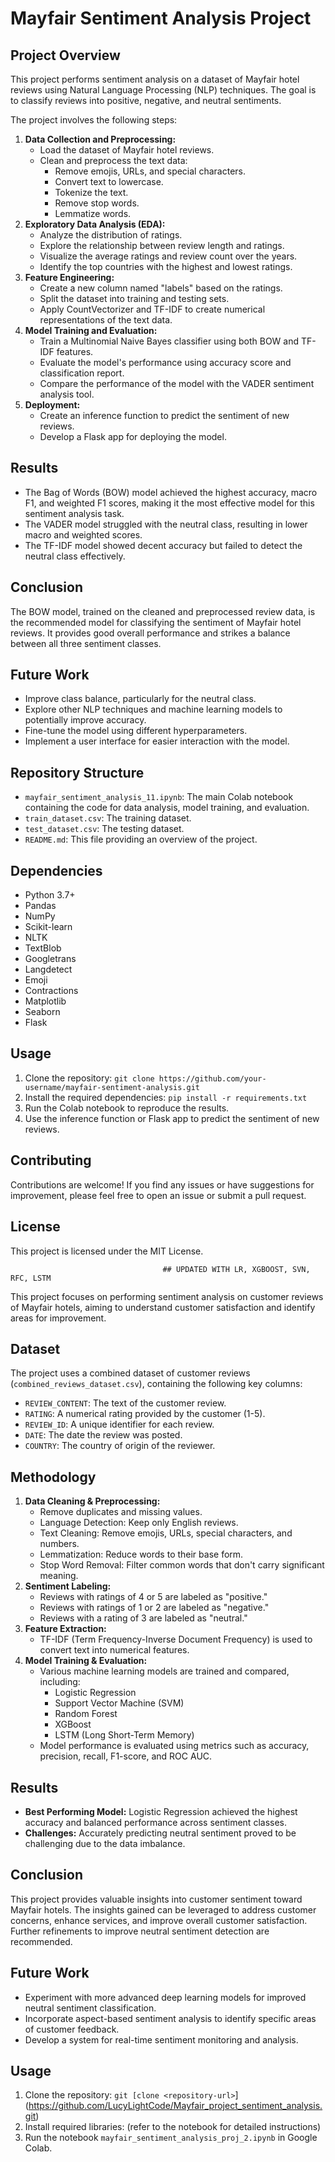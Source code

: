 # Mayfair Sentiment Analysis Project

## Project Overview

This project performs sentiment analysis on a dataset of Mayfair hotel reviews using Natural Language Processing (NLP) techniques. The goal is to classify reviews into positive, negative, and neutral sentiments.

The project involves the following steps:

1. **Data Collection and Preprocessing:**
    - Load the dataset of Mayfair hotel reviews.
    - Clean and preprocess the text data:
        - Remove emojis, URLs, and special characters.
        - Convert text to lowercase.
        - Tokenize the text.
        - Remove stop words.
        - Lemmatize words.
2. **Exploratory Data Analysis (EDA):**
    - Analyze the distribution of ratings.
    - Explore the relationship between review length and ratings.
    - Visualize the average ratings and review count over the years.
    - Identify the top countries with the highest and lowest ratings.
3. **Feature Engineering:**
    - Create a new column named "labels" based on the ratings.
    - Split the dataset into training and testing sets.
    - Apply CountVectorizer and TF-IDF to create numerical representations of the text data.
4. **Model Training and Evaluation:**
    - Train a Multinomial Naive Bayes classifier using both BOW and TF-IDF features.
    - Evaluate the model's performance using accuracy score and classification report.
    - Compare the performance of the model with the VADER sentiment analysis tool.
5. **Deployment:**
    - Create an inference function to predict the sentiment of new reviews.
    - Develop a Flask app for deploying the model.

## Results

- The Bag of Words (BOW) model achieved the highest accuracy, macro F1, and weighted F1 scores, making it the most effective model for this sentiment analysis task.
- The VADER model struggled with the neutral class, resulting in lower macro and weighted scores.
- The TF-IDF model showed decent accuracy but failed to detect the neutral class effectively.

## Conclusion

The BOW model, trained on the cleaned and preprocessed review data, is the recommended model for classifying the sentiment of Mayfair hotel reviews. It provides good overall performance and strikes a balance between all three sentiment classes.

## Future Work

- Improve class balance, particularly for the neutral class.
- Explore other NLP techniques and machine learning models to potentially improve accuracy.
- Fine-tune the model using different hyperparameters.
- Implement a user interface for easier interaction with the model.

## Repository Structure

- `mayfair_sentiment_analysis_11.ipynb`: The main Colab notebook containing the code for data analysis, model training, and evaluation.
- `train_dataset.csv`: The training dataset.
- `test_dataset.csv`: The testing dataset.
- `README.md`: This file providing an overview of the project.

## Dependencies

- Python 3.7+
- Pandas
- NumPy
- Scikit-learn
- NLTK
- TextBlob
- Googletrans
- Langdetect
- Emoji
- Contractions
- Matplotlib
- Seaborn
- Flask

## Usage

1. Clone the repository: `git clone https://github.com/your-username/mayfair-sentiment-analysis.git`
2. Install the required dependencies: `pip install -r requirements.txt`
3. Run the Colab notebook to reproduce the results.
4. Use the inference function or Flask app to predict the sentiment of new reviews.

## Contributing

Contributions are welcome! If you find any issues or have suggestions for improvement, please feel free to open an issue or submit a pull request.

## License

This project is licensed under the MIT License.

                                     
                                      
                                      ## UPDATED WITH LR, XGBOOST, SVN, RFC, LSTM
This project focuses on performing sentiment analysis on customer reviews of Mayfair hotels, aiming to understand customer satisfaction and identify areas for improvement.

## Dataset

The project uses a combined dataset of customer reviews (`combined_reviews_dataset.csv`), containing the following key columns:

* `REVIEW_CONTENT`: The text of the customer review.
* `RATING`: A numerical rating provided by the customer (1-5).
* `REVIEW_ID`: A unique identifier for each review.
* `DATE`: The date the review was posted.
* `COUNTRY`: The country of origin of the reviewer.

## Methodology

1. **Data Cleaning & Preprocessing:**
   - Remove duplicates and missing values.
   - Language Detection: Keep only English reviews.
   - Text Cleaning: Remove emojis, URLs, special characters, and numbers.
   - Lemmatization: Reduce words to their base form.
   - Stop Word Removal: Filter common words that don't carry significant meaning.
2. **Sentiment Labeling:**
   - Reviews with ratings of 4 or 5 are labeled as "positive."
   - Reviews with ratings of 1 or 2 are labeled as "negative."
   - Reviews with a rating of 3 are labeled as "neutral."
3. **Feature Extraction:**
   - TF-IDF (Term Frequency-Inverse Document Frequency) is used to convert text into numerical features.
4. **Model Training & Evaluation:**
   - Various machine learning models are trained and compared, including:
     - Logistic Regression
     - Support Vector Machine (SVM)
     - Random Forest
     - XGBoost
     - LSTM (Long Short-Term Memory)
   - Model performance is evaluated using metrics such as accuracy, precision, recall, F1-score, and ROC AUC.

## Results

* **Best Performing Model:** Logistic Regression achieved the highest accuracy and balanced performance across sentiment classes.
* **Challenges:** Accurately predicting neutral sentiment proved to be challenging due to the data imbalance.

## Conclusion

This project provides valuable insights into customer sentiment toward Mayfair hotels. The insights gained can be leveraged to address customer concerns, enhance services, and improve overall customer satisfaction. Further refinements to improve neutral sentiment detection are recommended.

## Future Work

* Experiment with more advanced deep learning models for improved neutral sentiment classification.
* Incorporate aspect-based sentiment analysis to identify specific areas of customer feedback.
* Develop a system for real-time sentiment monitoring and analysis.

## Usage

1. Clone the repository: `git [clone <repository-url>`](https://github.com/LucyLightCode/Mayfair_project_sentiment_analysis.git)
2. Install required libraries: (refer to the notebook for detailed instructions)
3. Run the notebook `mayfair_sentiment_analysis_proj_2.ipynb` in Google Colab.
